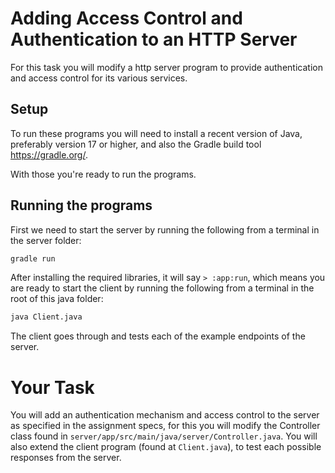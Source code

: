 # Adding Access Control and Authentication to an HTTP Server

For this task you will modify a http server program to provide authentication and access control for its various services.


## Setup

To run these programs you will need to install a recent version of Java, preferably version 17
or higher, and also the Gradle build tool https://gradle.org/.

With those you're ready to run the programs.


## Running the programs

First we need to start the server by running the following from a terminal in the server folder:

```sh
gradle run
```

After installing the required libraries, it will say `> :app:run`, which means you are ready to start the client by running
the following from a terminal in the root of this java folder:

```sh
java Client.java
```

The client goes through and tests each of the example endpoints of the server.

# Your Task

You will add an authentication mechanism and access control to the server as specified in the assignment specs,
for this you will modify the Controller class found in `server/app/src/main/java/server/Controller.java`.
You will also extend the client program (found at `Client.java`), to test each possible responses from the server.